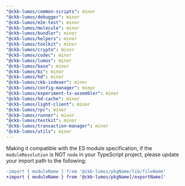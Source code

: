 ```yaml
---
"@ckb-lumos/common-scripts": minor
"@ckb-lumos/debugger": minor
"@ckb-lumos/e2e-test": minor
"@ckb-lumos/molecule": minor
"@ckb-lumos/bundler": minor
"@ckb-lumos/helpers": minor
"@ckb-lumos/toolkit": minor
"@ckb-lumos/crypto": minor
"@ckb-lumos/codec": minor
"@ckb-lumos/lumos": minor
"@ckb-lumos/base": minor
"@ckb-lumos/bi": minor
"@ckb-lumos/hd": minor
"@ckb-lumos/ckb-indexer": minor
"@ckb-lumos/config-manager": minor
"@ckb-lumos/experiment-tx-assembler": minor
"@ckb-lumos/hd-cache": minor
"@ckb-lumos/light-client": minor
"@ckb-lumos/rpc": minor
"@ckb-lumos/runner": minor
"@ckb-lumos/testkit": minor
"@ckb-lumos/transaction-manager": minor
"@ckb-lumos/utils": minor
---
```


Making it compatible with the ES module specification, if the `moduleResolution` is NOT `node` in your TypeScript project, please update your import path to the following:

```diff
-import { moduleName } from '@ckb-lumos/pkgName/lib/fileName'
+import { moduleName } from '@ckb-lumos/pkgName[/exportName]'
```
